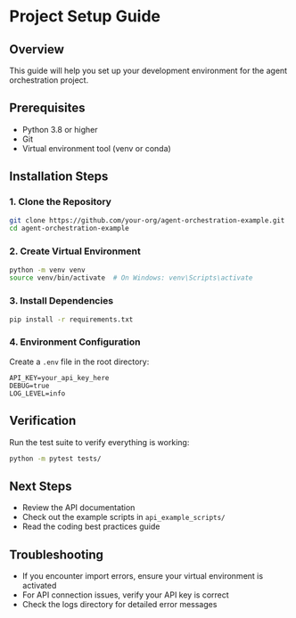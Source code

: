 # Project Setup Guide

## Overview
This guide will help you set up your development environment for the agent orchestration project.

## Prerequisites
- Python 3.8 or higher
- Git
- Virtual environment tool (venv or conda)

## Installation Steps

### 1. Clone the Repository
```bash
git clone https://github.com/your-org/agent-orchestration-example.git
cd agent-orchestration-example
```

### 2. Create Virtual Environment
```bash
python -m venv venv
source venv/bin/activate  # On Windows: venv\Scripts\activate
```

### 3. Install Dependencies
```bash
pip install -r requirements.txt
```

### 4. Environment Configuration
Create a `.env` file in the root directory:
```
API_KEY=your_api_key_here
DEBUG=true
LOG_LEVEL=info
```

## Verification
Run the test suite to verify everything is working:
```bash
python -m pytest tests/
```

## Next Steps
- Review the API documentation
- Check out the example scripts in `api_example_scripts/`
- Read the coding best practices guide

## Troubleshooting
- If you encounter import errors, ensure your virtual environment is activated
- For API connection issues, verify your API key is correct
- Check the logs directory for detailed error messages
